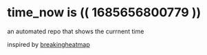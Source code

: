 # time_now is (( 1685656800779 ))

an automated repo that shows the currnent time

inspired by [breakingheatmap](https://github.com/breakingheatmap/breakingheatmap)